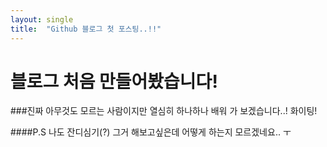 ```yaml
---
layout: single
title:  "Github 블로그 첫 포스팅..!!"
---
```


# 블로그 처음 만들어봤습니다!

###진짜 아무것도 모르는 사람이지만 열심히 하나하나 배워 가 보겠습니다..! 화이팅!



####P.S 나도 잔디심기(?) 그거 해보고싶은데 어떻게 하는지 모르겠네요.. ㅜ

